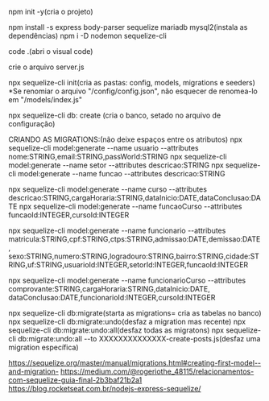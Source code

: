 npm init -y(cria o projeto)

npm install -s express body-parser sequelize mariadb mysql2(instala as dependências)
npm i -D nodemon sequelize-cli

code .(abri o visual code)

crie o arquivo server.js

npx sequelize-cli init(cria as pastas: config, models, migrations e seeders)
*Se renomiar o arquivo "/config/config.json", não esquecer de renomea-lo em "/models/index.js"

npx sequelize-cli db: create (cria o banco, setado no arquivo de configuração)

CRIANDO AS MIGRATIONS:(não deixe espaços entre os atributos)
npx sequelize-cli model:generate --name usuario --attributes nome:STRING,email:STRING,passWorld:STRING
npx sequelize-cli model:generate --name setor --attributes descricao:STRING
npx sequelize-cli model:generate --name funcao --attributes descricao:STRING

npx sequelize-cli model:generate --name curso --attributes descricao:STRING,cargaHoraria:STRING,dataInicio:DATE,dataConclusao:DATE
npx sequelize-cli model:generate --name funcaoCurso --attributes funcaoId:INTEGER,cursoId:INTEGER

npx sequelize-cli model:generate --name funcionario --attributes matricula:STRING,cpf:STRING,ctps:STRING,admissao:DATE,demissao:DATE,
sexo:STRING,numero:STRING,logradouro:STRING,bairro:STRING,cidade:STRING,uf:STRING,usuarioId:INTEGER,setorId:INTEGER,funcaoId:INTEGER

npx sequelize-cli model:generate --name funcionarioCurso --attributes comprovante:STRING,cargaHoraria:STRING,dataInicio:DATE,
dataConclusao:DATE,funcionarioId:INTEGER,cursoId:INTEGER


npx sequelize-cli db:migrate(starta as migrations= cria as tabelas no banco)
npx sequelize-cli db:migrate:undo(desfaz a migration mas recente)
npx sequelize-cli db:migrate:undo:all(desfaz todas as migratons)
npx sequelize-cli db:migrate:undo:all --to XXXXXXXXXXXXXX-create-posts.js(desfaz uma migration específica)




https://sequelize.org/master/manual/migrations.html#creating-first-model--and-migration-
https://medium.com/@rogeriothe_48115/relacionamentos-com-sequelize-guia-final-2b3baf21b2a1
https://blog.rocketseat.com.br/nodejs-express-sequelize/

